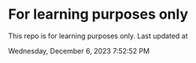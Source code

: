 # For learning purposes only
This repo is for learning purposes only.
Last updated at

Wednesday, December 6, 2023 7:52:52 PM

